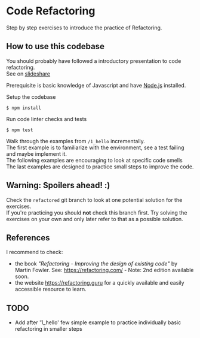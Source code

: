 Code Refactoring
================

Step by step exercises to introduce the practice of Refactoring.


## How to use this codebase

You should probably have followed a introductory presentation to code refactoring.<br>
See on [slideshare](https://www.slideshare.net/brain79/code-refactoring-workshop-in-javascript)

Prerequisite is basic knowledge of Javascript and have [Node.js](https://nodejs.org/) installed. 


Setup the codebase

```
$ npm install
```

Run code linter checks and tests

```
$ npm test
```

Walk through the examples from `/1_hello` incrementally.<br>
The first example is to familiarize with the environment, see a test failing and maybe implement it.<br>
The following examples are encouraging to look at specific code smells<br>
The last examples are designed to practice small steps to improve the code. 


## Warning: Spoilers ahead! :) 

Check the `refactored` git branch to look at one potential solution for the exercises.<br>
If you're practicing you should **not** check this branch first. Try solving the exercises on your own and only later refer to that as a possible solution.

## References 

I recommend to check:
- the book _"Refactoring - Improving the design of existing code"_ by Martin Fowler. See: https://refactoring.com/ - Note: 2nd edition available soon. 
- the website https://refactoring.guru for a quickly available and easily accessible resource to learn.

## TODO

- Add after '1_hello' few simple example to practice individually basic refactoring in smaller steps
